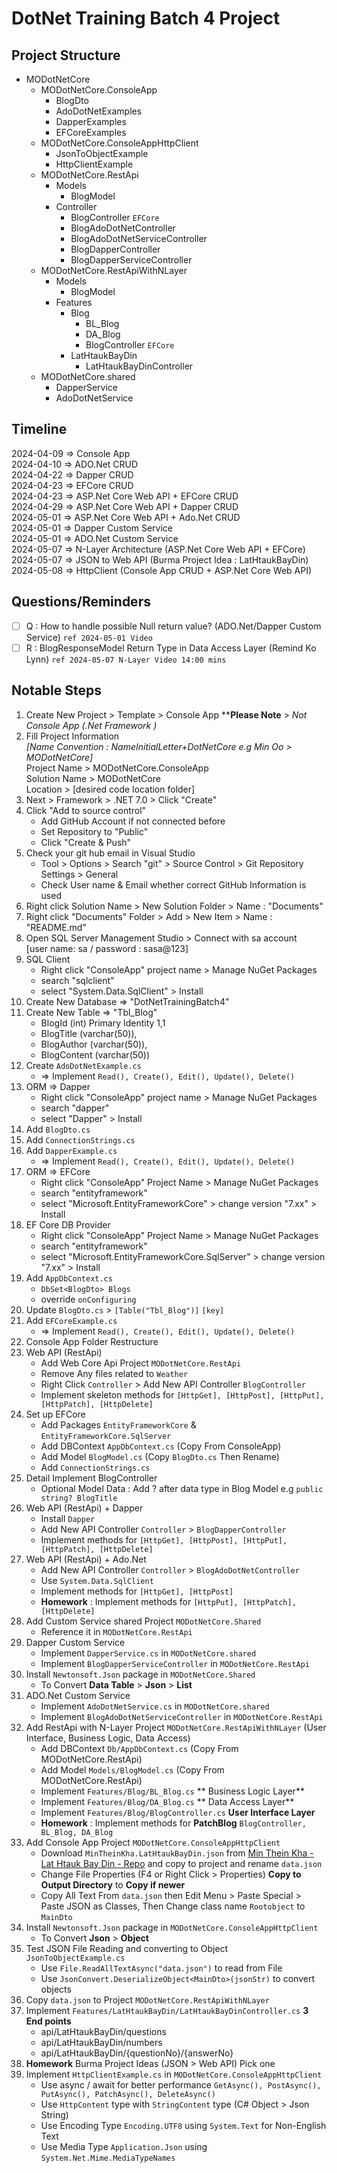 # DotNet Training Batch 4 Project

## Project Structure
- MODotNetCore
	- MODotNetCore.ConsoleApp
		- BlogDto
		- AdoDotNetExamples
		- DapperExamples
		- EFCoreExamples
	- MODotNetCore.ConsoleAppHttpClient
		- JsonToObjectExample
		- HttpClientExample
	- MODotNetCore.RestApi
		- Models
			- BlogModel
		- Controller
			- BlogController `EFCore`
			- BlogAdoDotNetController
			- BlogAdoDotNetServiceController
			- BlogDapperController
			- BlogDapperServiceController
	- MODotNetCore.RestApiWithNLayer
		- Models
			- BlogModel
		- Features
			- Blog
				- BL_Blog
				- DA_Blog
				- BlogController `EFCore`
			- LatHtaukBayDin
				- LatHtaukBayDinController
	- MODotNetCore.shared
		- DapperService
		- AdoDotNetService

## Timeline
2024-04-09 => Console App  
2024-04-10 => ADO.Net CRUD  
2024-04-22 => Dapper CRUD  
2024-04-23 => EFCore CRUD  
2024-04-23 => ASP.Net Core Web API + EFCore CRUD  
2024-04-29 => ASP.Net Core Web API + Dapper CRUD  
2024-05-01 => ASP.Net Core Web API + Ado.Net CRUD  
2024-05-01 => Dapper Custom Service  
2024-05-01 => ADO.Net Custom Service  
2024-05-07 => N-Layer Architecture (ASP.Net Core Web API + EFCore)  
2024-05-07 => JSON to Web API (Burma Project Idea : LatHtaukBayDin)  
2024-05-08 => HttpClient (Console App CRUD + ASP.Net Core Web API)

## Questions/Reminders
- [ ] Q : How to handle possible Null return value? (ADO.Net/Dapper Custom Service) `ref 2024-05-01 Video`
- [ ] R : BlogResponseModel Return Type in Data Access Layer (Remind Ko Lynn) `ref 2024-05-07 N-Layer Video 14:00 mins`
	
## Notable Steps
1. Create New Project > Template > Console App ****Please Note** > *Not Console App (.Net Framework )*
2. Fill Project Information  
*[Name Convention : NameInitialLetter+DotNetCore e.g Min Oo > MODotNetCore]*  
	Project Name > MODotNetCore.ConsoleApp  
	Solution Name > MODotNetCore  
	Location > [desired code location folder]
3. Next > Framework > .NET 7.0 > Click "Create"
4. Click "Add to source control"
	- Add GitHub Account if not connected before
	- Set Repository to "Public"
	- Click "Create & Push"
5. Check your git hub email in Visual Studio
	- Tool > Options > Search "git" > Source Control > Git Repository Settings > General
	- Check User name & Email whether correct GitHub Information is used
6. Right click Solution Name > New Solution Folder > Name : "Documents"
7. Right click "Documents" Folder > Add > New Item > Name : "README.md"
8. Open SQL Server Management Studio > Connect with sa account  
   [user name: sa / password : sasa@123]
9. SQL Client  
	- Right click "ConsoleApp" project name > Manage NuGet Packages
	- search "sqlclient"
	- select "System.Data.SqlClient" > Install
10. Create New Database => "DotNetTrainingBatch4"
11. Create New Table => "Tbl_Blog"  
	- BlogId (int) Primary Identity 1,1
	- BlogTitle (varchar(50)),
	- BlogAuthor (varchar(50)),
	- BlogContent (varchar(50))
12. Create `AdoDotNetExample.cs` 
	- => Implement `Read(), Create(), Edit(), Update(), Delete()`
13. ORM => Dapper  
	- Right click "ConsoleApp" project name > Manage NuGet Packages
	- search "dapper"
	- select "Dapper" > Install
14. Add `BlogDto.cs`
15. Add `ConnectionStrings.cs` 
16. Add `DapperExample.cs` 
	- => Implement `Read(), Create(), Edit(), Update(), Delete()`
17.	ORM => EFCore
	- Right click "ConsoleApp" Project Name > Manage NuGet Packages
	- search "entityframework"
	- select "Microsoft.EntityFrameworkCore" > change version "7.xx" > Install
18. EF Core DB Provider
	- Right click "ConsoleApp" Project Name > Manage NuGet Packages
	- search "entityframework"	
	- select "Microsoft.EntityFrameworkCore.SqlServer" > change version "7.xx" > Install
19. Add `AppDbContext.cs` 
	- `DbSet<BlogDto> Blogs`
	- override `onConfiguring`
20. Update `BlogDto.cs` > `[Table("Tbl_Blog")]` `[key]`
21. Add `EFCoreExample.cs` 
	- => Implement `Read(), Create(), Edit(), Update(), Delete()`
22. Console App Folder Restructure
23. Web API (RestApi)
	- Add Web Core Api Project `MODotNetCore.RestApi`
	- Remove Any files related to `Weather`
	- Right Click `Controller` > Add New API Controller `BlogController`
	- Implement skeleton methods for `[HttpGet], [HttpPost], [HttpPut], [HttpPatch], [HttpDelete]`
24. Set up EFCore
	- Add Packages `EntityFrameworkCore` & `EntityFrameworkCore.SqlServer`
	- Add DBContext `AppDbContext.cs` (Copy From ConsoleApp)
	- Add Model `BlogModel.cs` (Copy `BlogDto.cs` Then Rename)
	- Add `ConnectionStrings.cs`
25. Detail Implement BlogController 
	- Optional Model Data : Add ? after data type in Blog Model e.g `public string? BlogTitle`
26. Web API (RestApi) + Dapper
	- Install `Dapper`
	- Add New API Controller `Controller` > `BlogDapperController`
	- Implement methods for `[HttpGet], [HttpPost], [HttpPut], [HttpPatch], [HttpDelete]`
27. Web API (RestApi) + Ado.Net
	- Add New API Controller `Controller` > `BlogAdoDotNetController`
	- Use `System.Data.SqlClient`
	- Implement methods for `[HttpGet], [HttpPost]`
	- **Homework** : Implement methods for `[HttpPut], [HttpPatch], [HttpDelete]`
28. Add Custom Service shared Project `MODotNetCore.Shared`
	- Reference it in `MODotNetCore.RestApi`
29. Dapper Custom Service
	- Implement `DapperService.cs` in `MODotNetCore.shared`
	- Implement `BlogDapperServiceController` in `MODotNetCore.RestApi`
30. Install `Newtonsoft.Json` package in `MODotNetCore.Shared`
	- To Convert **Data Table** > **Json** > **List**
30. ADO.Net Custom Service
	- Implement `AdoDotNetService.cs` in `MODotNetCore.shared`
	- Implement `BlogAdoDotNetServiceController` in `MODotNetCore.RestApi`
31. Add RestApi with N-Layer Project `MODotNetCore.RestApiWithNLayer` (User Interface, Business Logic, Data Access)
	- Add DBContext `Db/AppDbContext.cs` (Copy From MODotNetCore.RestApi)
	- Add Model `Models/BlogModel.cs` (Copy From MODotNetCore.RestApi)
	- Implement `Features/Blog/BL_Blog.cs` ** Business Logic Layer**
	- Implement `Features/Blog/DA_Blog.cs` ** Data Access Layer**
	- Implement `Features/Blog/BlogController.cs` **User Interface Layer**
	- **Homework** : Implement methods for **PatchBlog** `BlogController, BL_Blog, DA_Blog`
32. Add Console App Project `MODotNetCore.ConsoleAppHttpClient`
	- Download `MinTheinKha.LatHtaukBayDin.json` from [Min Thein Kha - Lat Htauk Bay Din - Repo](https://github.com/sannlynnhtun-coding/MinTheinKha-LatHtaukBayDin) and copy to project and rename `data.json`
	- Change File Properties (F4 or Right Click > Properties) **Copy to Output Directory** to **Copy if newer**
	- Copy All Text From `data.json` then Edit Menu > Paste Special > Paste JSON as Classes, Then Change class name `Rootobject` to `MainDto`
33. Install `Newtonsoft.Json` package in `MODotNetCore.ConsoleAppHttpClient`
	- To Convert **Json** > **Object**
34. Test JSON File Reading and converting to Object `JsonToObjectExample.cs`
	- Use `File.ReadAllTextAsync("data.json")` to read from File
	- Use `JsonConvert.DeserializeObject<MainDto>(jsonStr)` to convert objects
34. Copy `data.json` to Project `MODotNetCore.RestApiWithNLayer`
35. Implement `Features/LatHtaukBayDin/LatHtaukBayDinController.cs` **3 End points**
	- api/LatHtaukBayDin/questions
	- api/LatHtaukBayDin/numbers
	- api/LatHtaukBayDin/{questionNo}/{answerNo}
36. **Homework** Burma Project Ideas (JSON > Web API) Pick one
37. Implement `HttpClientExample.cs` in `MODotNetCore.ConsoleAppHttpClient`
	- Use async / await for better performance `GetAsync(), PostAsync(), PutAsync(), PatchAsync(), DeleteAsync()`
	- Use `HttpContent` type with `StringContent` type (C# Object > Json String)
	- Use Encoding Type `Encoding.UTF8` using `System.Text` for Non-English Text
	- Use Media Type `Application.Json` using `System.Net.Mime.MediaTypeNames`